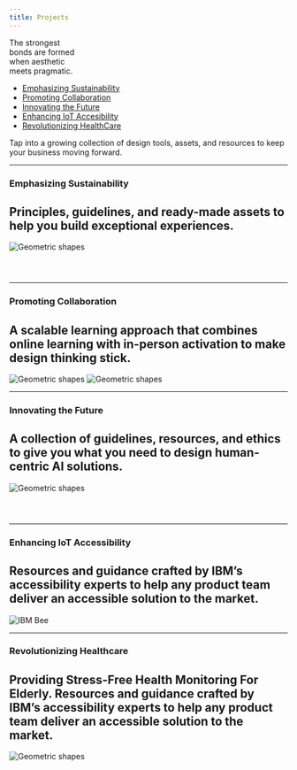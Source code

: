 ```yaml
---
title: Projects
---
```


<title-block>

The strongest<br>
bonds are formed<br>
<span>when aesthetic<br>
meets pragmatic.</span>

<anchor-links>

<ul>
<li><a data-scroll href="#emphasizing-sustainability">Emphasizing Sustainability</a></li>
<li><a data-scroll href="#promoting-collaboration">Promoting Collaboration</a></li>
<li><a data-scroll href="#innovating-the-future">Innovating the Future</a></li>  
<li><a data-scroll href="#enhancing-iot-accessibility">Enhancing IoT Accesibility</a></li>  
<li><a data-scroll href="#revolutionizing-healthcare">Revolutionizing HealthCare</a></li>
</ul>

</anchor-links>

</title-block>

<grid background="gray-100">
<column lg="8" md="5">

<p size="xl">Tap into a growing collection of design tools, assets, and resources to keep your business moving forward.</p>

<icon name="PlexArrowDown" color="white"></icon>

</column>
</grid>
<grid background="gray-100">
<column lg="16">

<hr>

</column>
<column lg="4" md="5">

### Emphasizing Sustainability

</column>
<column lg="7" md="5">

## Principles, guidelines, and ready-made assets to help you build exceptional experiences.

</column>

<column lg="12" offset_lg="4">

<tile
    href="#"
    new_window="false"
    size="lg"
    background="#373737"
    dark="true"
    title="XtressVue">
<img src="images/Image_1.png" alt="Geometric shapes"/>
</tile>

</column>
<column lg="4" md="4" offset_lg="4">

<tile
    href=""
    dark="true"
    title="XtressCare">
<img src="images/Image_2.png" alt=""/>
</tile>

</column>
<column lg="4" md="4">

<tile
    href=""
    dark="true"
    title="Xtressials Safety, Security & Surveillance Retrofit">
<img src="images/Image_3.png" alt=""/>
</tile>

</column>
<column lg="4" md="4" offset_lg="0"  offset_md="4">

<tile
    href=""
    dark="true"
    title="XtressTwins">
<img src="images/Image_4.png" alt=""/>
</tile>

</column>
</grid>
<grid background="gray-100">
<column lg="16">

<hr>

</column>
<column lg="4">

### Promoting Collaboration

</column>
<column lg="7" md="5">

## A scalable learning approach that combines online learning with in-person activation to make design thinking stick.

</column>
<column lg="12" offset_lg="4">

<tile
    href="#"
    size="lg"
    background="#C5DEFF"
    dark="true"
    title="The Help Network">
<img src="images/Image_5.png" alt="Geometric shapes"/>
</tile>
<tile
    href="#"
    size="lg"
    background="#C5DEFF"
    dark="true"
    title="XtressHub">
<img src="images/Image_ai.png" alt="Geometric shapes"/>
</tile>

</column>
</grid>
<grid background="gray-100">
<column lg="16">

<hr>

</column>
<column lg="4" md="5">

### Innovating the Future

</column>
<column lg="7" md="5">

## A collection of guidelines, resources, and ethics to give you what you need to design human-centric AI solutions.

</column>

<column lg="12" offset_lg="4">

<tile
    href="#"
    new_window="false"
    size="lg"
    background="#373737"
    dark="true"
    title="Agri.Tech">
<img src="images/agri_tech-banner.png" alt="Geometric shapes"/>
</tile>

</column>
<column lg="4" md="4" offset_lg="4">

<tile
    href="#"
    dark="true"
    title="XtressWAN">
<img src="images/Image_fundamentals.png" alt=""/>
</tile>

</column>
<column lg="4" md="4">

<tile
    href="#"
    dark="true"
    title="XtressChain">
<img src="images/Image_ethics.png" alt=""/>
</tile>

</column>
<column lg="4" md="4" offset_lg="0"  offset_md="4">

<tile
    href="#"
    dark="true"
    title="XtressBot">
<img src="images/Image_conversation.png" alt=""/>
</tile>

</column>
</grid>
<grid background="gray-100">
<column lg="16">

<hr>

</column>
<column lg="4">

### Enhancing IoT Accessibility

</column>
<column lg="7" md="5">

## Resources and guidance crafted by IBM’s accessibility experts to help any product team deliver an accessible solution to the market.

</column>
<column lg="12" offset_lg="4">

<tile
    href="#"
    new_window="false"
    size="lg"
    background="#F2BDD8"
    dark="true"
    title="Cloudiotics">
<img src="images/Image_7.png" alt="IBM Bee"/>
</tile>

</column>

<grid background="gray-100">
<column lg="16">

<hr>

</column>
<column lg="4">

### Revolutionizing Healthcare

</column>
<column lg="7" md="5">

## Providing Stress-Free Health Monitoring For Elderly. Resources and guidance crafted by IBM’s accessibility experts to help any product team deliver an accessible solution to the market.

</column>
<column lg="12" offset_lg="4">

<tile
    href="#"
    new_window="false"
    size="lg"
    background="#F2BDD8"
    dark="true"
    title="XtressHealth">
<img src="images/Image_6.png" alt="Geometric shapes"/>
</tile>

</column>
</grid>
